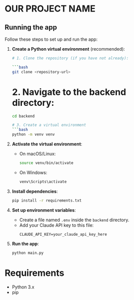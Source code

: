 # OUR PROJECT NAME

## Running the app

Follow these steps to set up and run the app:

1. **Create a Python virtual environment** (recommended):

   ```bash
   # 1. Clone the repository (if you have not already):

   ```bash
   git clone <repository-url>
   ```

   # 2. Navigate to the backend directory:

   ```bash
   cd backend

   # 3. Create a virtual environment
   ```bash
   python -m venv venv
   ```

2. **Activate the virtual environment**:

   - On macOS/Linux:
     ```bash
     source venv/bin/activate
     ```
   - On Windows:
     ```bash
     venv\Scripts\activate
     ```

3. **Install dependencies**:

   ```bash
   pip install -r requirements.txt
   ```

4. **Set up environment variables**:

   - Create a file named `.env` inside the `backend` directory.
   - Add your Claude API key to this file:
     ```
     CLAUDE_API_KEY=your_claude_api_key_here
     ```

5. **Run the app**:

   ```bash
   python main.py
   ```

# Requirements
- Python 3.x
- pip